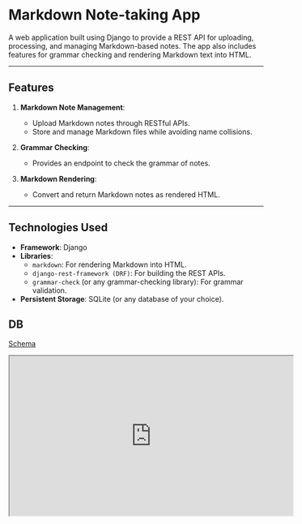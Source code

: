 # Markdown Note-taking App

A web application built using Django to provide a REST API for uploading, processing, and managing Markdown-based notes. The app also includes features for grammar checking and rendering Markdown text into HTML.

---

## Features

1. **Markdown Note Management**:

   - Upload Markdown notes through RESTful APIs.
   - Store and manage Markdown files while avoiding name collisions.

2. **Grammar Checking**:

   - Provides an endpoint to check the grammar of notes.

3. **Markdown Rendering**:
   - Convert and return Markdown notes as rendered HTML.

---

## Technologies Used

- **Framework**: Django
- **Libraries**:
  - `markdown`: For rendering Markdown into HTML.
  - `django-rest-framework (DRF)`: For building the REST APIs.
  - `grammar-check` (or any grammar-checking library): For grammar validation.
- **Persistent Storage**: SQLite (or any database of your choice).

## DB

[Schema](https://dbdiagram.io/d/Backend-Projects-67135d4e97a66db9a387e059)

<iframe width="560" height="315" src='https://dbdiagram.io/e/67135d4e97a66db9a387e059/67135e9497a66db9a387f35e'> </iframe>
